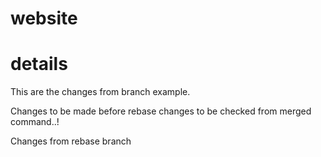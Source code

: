 # website
# details
This are the changes from branch example.


Changes to be made before rebase 
changes to be checked from merged command..!


Changes from rebase branch
